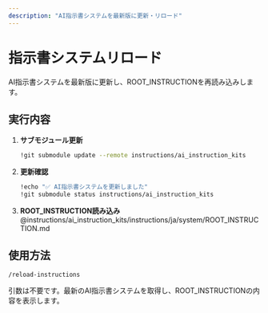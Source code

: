 ```yaml
---
description: "AI指示書システムを最新版に更新・リロード"
---
```


# 指示書システムリロード

AI指示書システムを最新版に更新し、ROOT_INSTRUCTIONを再読み込みします。

## 実行内容

1. **サブモジュール更新**
   ```bash
   !git submodule update --remote instructions/ai_instruction_kits
   ```

2. **更新確認**
   ```bash
   !echo "✅ AI指示書システムを更新しました"
   !git submodule status instructions/ai_instruction_kits
   ```

3. **ROOT_INSTRUCTION読み込み**
   @instructions/ai_instruction_kits/instructions/ja/system/ROOT_INSTRUCTION.md

## 使用方法

```
/reload-instructions
```

引数は不要です。最新のAI指示書システムを取得し、ROOT_INSTRUCTIONの内容を表示します。